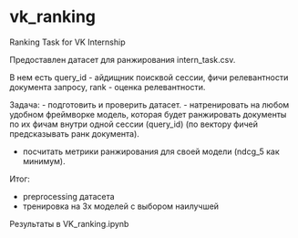 # vk_ranking
Ranking Task for VK Internship

Предоставлен датасет для ранжирования intern_task.csv.

В нем есть query_id - айдищник поисквой сессии, фичи релевантности документа запросу, rank - оценка релевантности.

Задача:
﻿﻿- подготовить и проверить датасет.
﻿﻿- натренировать на любом удобном фреймворке модель, которая будет ранжировать документы по их фичам внутри одной сессии (query_id) (по вектору фичей предсказывать ранк документа).
- ﻿﻿посчитать метрики ранжирования для своей модели (ndcg_5 как минимум).
  
Итог:
- preprocessing датасета
- тренировка на 3х моделей с выбором наилучшей

Результаты в VK_ranking.ipynb
